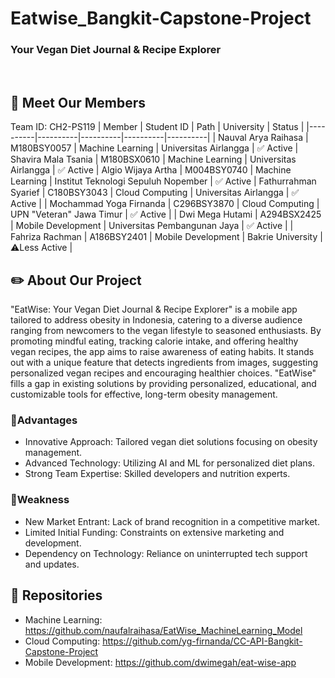 # Eatwise_Bangkit-Capstone-Project
### Your Vegan Diet Journal & Recipe Explorer
&nbsp;
## 🙋 Meet Our Members
Team ID: CH2-PS119
| Member | Student ID | Path | University | Status |
|----------|----------|----------|----------|----------|
| Nauval Arya Raihasa | M180BSY0057 | Machine Learning | Universitas Airlangga | ✅ Active
| Shavira Mala Tsania | M180BSX0610 | Machine Learning | Universitas Airlangga | ✅ Active
| Algio Wijaya Artha | M004BSY0740 | Machine Learning | Institut Teknologi Sepuluh Nopember | ✅ Active
| Fathurrahman Syarief | C180BSY3043 | Cloud Computing | Universitas Airlangga | ✅ Active |
| Mochammad Yoga Firnanda | C296BSY3870 | Cloud Computing | UPN "Veteran" Jawa Timur | ✅ Active |
| Dwi Mega Hutami | A294BSX2425 | Mobile Development | Universitas Pembangunan Jaya | ✅ Active |
| Fahriza Rachman | A186BSY2401 | Mobile Development | Bakrie University | ⚠️Less Active |

## ✏️ About Our Project
"EatWise: Your Vegan Diet Journal & Recipe Explorer" is a mobile app tailored to address obesity in Indonesia, catering to a diverse audience ranging from newcomers to the vegan lifestyle to seasoned enthusiasts. By promoting mindful eating, tracking calorie intake, and offering healthy vegan recipes, the app aims to raise awareness of eating habits. It stands out with a unique feature that detects ingredients from images, suggesting personalized vegan recipes and encouraging healthier choices. "EatWise" fills a gap in existing solutions by providing personalized, educational, and customizable tools for effective, long-term obesity management.

### 📌Advantages
- Innovative Approach: Tailored vegan diet solutions focusing on obesity management.
- Advanced Technology: Utilizing AI and ML for personalized diet plans.
- Strong Team Expertise: Skilled developers and nutrition experts.

### 📌Weakness
- New Market Entrant: Lack of brand recognition in a competitive market.
- Limited Initial Funding: Constraints on extensive marketing and development.
- Dependency on Technology: Reliance on uninterrupted tech support and updates.

## 📂 Repositories
- Machine Learning: https://github.com/naufalraihasa/EatWise_MachineLearning_Model
- Cloud Computing: https://github.com/yg-firnanda/CC-API-Bangkit-Capstone-Project
- Mobile Development: https://github.com/dwimegah/eat-wise-app
